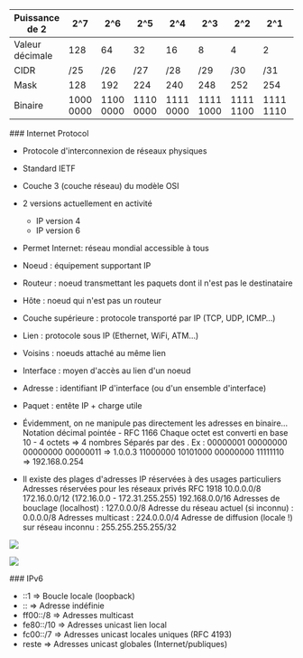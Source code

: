 
|  Puissance de 2 | 2^7  |  2^6 | 2^5  | 2^4  | 2^3 | 2^2  | 2^1  | 2^0  |
|---|---|---|---|---|---|---|---|---|
| Valeur décimale  |  128 | 64   | 32  | 16  | 8  |  4 |  2 | 0  |
| CIDR  | /25 |  /26 | /27 |  /28 |  /29 |  /30 |  /31 | /32 |
|  Mask  |  128 | 192  |  224 | 240  | 248  |  252 | 254  | 255 |
| Binaire  |  1000 0000 |  1100 0000 |  1110 0000 | 1111 0000  |  1111 1000 | 1111 1100  |  1111 1110 | 1111 1111 |
 
 ### Internet Protocol

* Protocole d'interconnexion de réseaux physiques
* Standard IETF
* Couche 3 (couche réseau) du modèle OSI
* 2 versions actuellement en activité
  * IP version 4
  * IP version 6
* Permet Internet: réseau mondial accessible à tous

* Noeud : équipement supportant IP
* Routeur : noeud transmettant les paquets dont il n'est pas le destinataire
* Hôte : noeud qui n'est pas un routeur
* Couche supérieure : protocole transporté par IP (TCP, UDP, ICMP…)
* Lien : protocole sous IP (Ethernet, WiFi, ATM…)
* Voisins : noeuds attaché au même lien
* Interface : moyen d'accès au lien d'un noeud
* Adresse : identifiant IP d'interface (ou d'un ensemble d'interface)
* Paquet : entête IP + charge utile

* Évidemment, on ne manipule pas directement les adresses en binaire…
Notation décimal pointée - RFC 1166
Chaque octet est converti en base 10 - 4 octets => 4 nombres
Séparés par des .
Ex : 
00000001 00000000 00000000 00000011 => 1.0.0.3
11000000 10101000 00000000 11111110 => 192.168.0.254

* Il existe des plages d'adresses IP réservées à des usages particuliers
Adresses réservées pour les réseaux privés RFC 1918
10.0.0.0/8
172.16.0.0/12 (172.16.0.0 - 172.31.255.255)
192.168.0.0/16
Adresses de bouclage (localhost) : 127.0.0.0/8
Adresse du réseau actuel (si inconnu) : 0.0.0.0/8
Adresses multicast : 224.0.0.0/4
Adresse de diffusion (locale !) sur réseau inconnu : 255.255.255.255/32

![](../Resources/Capture1.png)


![](../)




### IPv6

* ::1   => Boucle locale (loopback)
* ::    => Adresse indéfinie
* ff00::/8 => Adresses multicast
* fe80::/10 => Adresses unicast lien local
* fc00::/7 => Adresses unicast locales uniques (RFC 4193)
* reste  => Adresses unicast globales (Internet/publiques)

